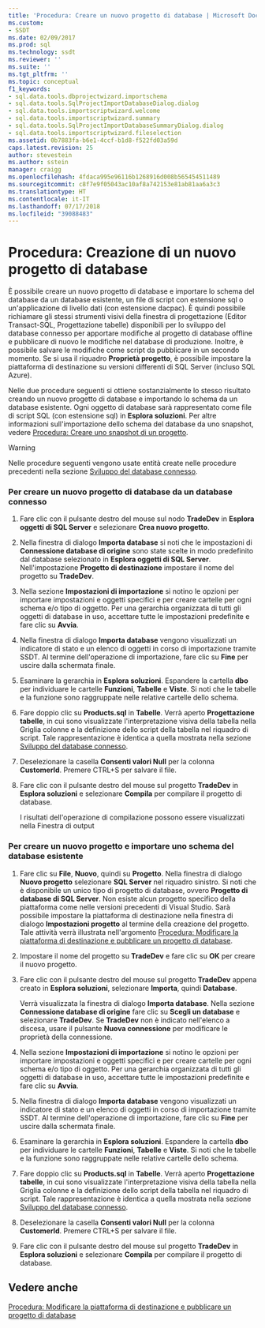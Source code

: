 ```yaml
---
title: 'Procedura: Creare un nuovo progetto di database | Microsoft Docs'
ms.custom:
- SSDT
ms.date: 02/09/2017
ms.prod: sql
ms.technology: ssdt
ms.reviewer: ''
ms.suite: ''
ms.tgt_pltfrm: ''
ms.topic: conceptual
f1_keywords:
- sql.data.tools.dbprojectwizard.importschema
- sql.data.tools.SqlProjectImportDatabaseDialog.dialog
- sql.data.tools.importscriptwizard.welcome
- sql.data.tools.importscriptwizard.summary
- sql.data.tools.SqlProjectImportDatabaseSummaryDialog.dialog
- sql.data.tools.importscriptwizard.fileselection
ms.assetid: 0b7883fa-b6e1-4ccf-b1d8-f522fd03a59d
caps.latest.revision: 25
author: stevestein
ms.author: sstein
manager: craigg
ms.openlocfilehash: 4fdaca995e96116b1268916d008b565454511489
ms.sourcegitcommit: c8f7e9f05043ac10af8a742153e81ab81aa6a3c3
ms.translationtype: HT
ms.contentlocale: it-IT
ms.lasthandoff: 07/17/2018
ms.locfileid: "39088483"
---
```

# <a name="how-to-create-a-new-database-project"></a>Procedura: Creazione di un nuovo progetto di database
È possibile creare un nuovo progetto di database e importare lo schema del database da un database esistente, un file di script con estensione sql o un'applicazione di livello dati (con estensione dacpac). È quindi possibile richiamare gli stessi strumenti visivi della finestra di progettazione (Editor Transact\-SQL, Progettazione tabelle) disponibili per lo sviluppo del database connesso per apportare modifiche al progetto di database offline e pubblicare di nuovo le modifiche nel database di produzione. Inoltre, è possibile salvare le modifiche come script da pubblicare in un secondo momento. Se si usa il riquadro **Proprietà progetto**, è possibile impostare la piattaforma di destinazione su versioni differenti di SQL Server (incluso SQL Azure).  
  
Nelle due procedure seguenti si ottiene sostanzialmente lo stesso risultato creando un nuovo progetto di database e importando lo schema da un database esistente. Ogni oggetto di database sarà rappresentato come file di script SQL (con estensione sql) in **Esplora soluzioni**. Per altre informazioni sull'importazione dello schema del database da uno snapshot, vedere [Procedura: Creare uno snapshot di un progetto](../ssdt/how-to-create-a-snapshot-of-a-project.md).  
  
> [!WARNING]  
> Nelle procedure seguenti vengono usate entità create nelle procedure precedenti nella sezione [Sviluppo del database connesso](../ssdt/connected-database-development.md).  
  
### <a name="to-create-a-new-database-project-off-a-connected-database"></a>Per creare un nuovo progetto di database da un database connesso  
  
1.  Fare clic con il pulsante destro del mouse sul nodo **TradeDev** in **Esplora oggetti di SQL Server** e selezionare **Crea nuovo progetto**.  
  
2.  Nella finestra di dialogo **Importa database** si noti che le impostazioni di **Connessione database di origine** sono state scelte in modo predefinito dal database selezionato in **Esplora oggetti di SQL Server**. Nell'impostazione **Progetto di destinazione** impostare il nome del progetto su **TradeDev**.  
  
3.  Nella sezione **Impostazioni di importazione** si notino le opzioni per importare impostazioni e oggetti specifici e per creare cartelle per ogni schema e/o tipo di oggetto. Per una gerarchia organizzata di tutti gli oggetti di database in uso, accettare tutte le impostazioni predefinite e fare clic su **Avvia**.  
  
4.  Nella finestra di dialogo **Importa database** vengono visualizzati un indicatore di stato e un elenco di oggetti in corso di importazione tramite SSDT. Al termine dell'operazione di importazione, fare clic su **Fine** per uscire dalla schermata finale.  
  
5.  Esaminare la gerarchia in **Esplora soluzioni**. Espandere la cartella **dbo** per individuare le cartelle **Funzioni**, **Tabelle** e **Viste**. Si noti che le tabelle e la funzione sono raggruppate nelle relative cartelle dello schema.  
  
6.  Fare doppio clic su **Products.sql** in **Tabelle**. Verrà aperto **Progettazione tabelle**, in cui sono visualizzate l'interpretazione visiva della tabella nella Griglia colonne e la definizione dello script della tabella nel riquadro di script. Tale rappresentazione è identica a quella mostrata nella sezione [Sviluppo del database connesso](../ssdt/connected-database-development.md).  
  
7.  Deselezionare la casella **Consenti valori Null** per la colonna **CustomerId**. Premere CTRL+S per salvare il file.  
  
8.  Fare clic con il pulsante destro del mouse sul progetto **TradeDev** in **Esplora soluzioni** e selezionare **Compila** per compilare il progetto di database.  
  
    I risultati dell'operazione di compilazione possono essere visualizzati nella Finestra di output  
  
### <a name="to-create-a-new-project-and-import-existing-database-schema"></a>Per creare un nuovo progetto e importare uno schema del database esistente  
  
1.  Fare clic su **File**, **Nuovo**, quindi su **Progetto**. Nella finestra di dialogo **Nuovo progetto** selezionare **SQL Server** nel riquadro sinistro. Si noti che è disponibile un unico tipo di progetto di database, ovvero **Progetto di database di SQL Server**. Non esiste alcun progetto specifico della piattaforma come nelle versioni precedenti di Visual Studio. Sarà possibile impostare la piattaforma di destinazione nella finestra di dialogo **Impostazioni progetto** al termine della creazione del progetto. Tale attività verrà illustrata nell'argomento [Procedura: Modificare la piattaforma di destinazione e pubblicare un progetto di database](../ssdt/how-to-change-target-platform-and-publish-a-database-project.md).  
  
2.  Impostare il nome del progetto su **TradeDev** e fare clic su **OK** per creare il nuovo progetto.  
  
3.  Fare clic con il pulsante destro del mouse sul progetto **TradeDev** appena creato in **Esplora soluzioni**, selezionare **Importa**, quindi **Database**.  
  
    Verrà visualizzata la finestra di dialogo **Importa database**. Nella sezione **Connessione database di origine** fare clic su **Scegli un database** e selezionare **TradeDev**. Se **TradeDev** non è indicato nell'elenco a discesa, usare il pulsante **Nuova connessione** per modificare le proprietà della connessione.  
  
4.  Nella sezione **Impostazioni di importazione** si notino le opzioni per importare impostazioni e oggetti specifici e per creare cartelle per ogni schema e/o tipo di oggetto. Per una gerarchia organizzata di tutti gli oggetti di database in uso, accettare tutte le impostazioni predefinite e fare clic su **Avvia**.  
  
5.  Nella finestra di dialogo **Importa database** vengono visualizzati un indicatore di stato e un elenco di oggetti in corso di importazione tramite SSDT. Al termine dell'operazione di importazione, fare clic su **Fine** per uscire dalla schermata finale.  
  
6.  Esaminare la gerarchia in **Esplora soluzioni**. Espandere la cartella **dbo** per individuare le cartelle **Funzioni**, **Tabelle** e **Viste**. Si noti che le tabelle e la funzione sono raggruppate nelle relative cartelle dello schema.  
  
7.  Fare doppio clic su **Products.sql** in **Tabelle**. Verrà aperto **Progettazione tabelle**, in cui sono visualizzate l'interpretazione visiva della tabella nella Griglia colonne e la definizione dello script della tabella nel riquadro di script. Tale rappresentazione è identica a quella mostrata nella sezione [Sviluppo del database connesso](../ssdt/connected-database-development.md).  
  
8.  Deselezionare la casella **Consenti valori Null** per la colonna **CustomerId**. Premere CTRL+S per salvare il file.  
  
9. Fare clic con il pulsante destro del mouse sul progetto **TradeDev** in **Esplora soluzioni** e selezionare **Compila** per compilare il progetto di database.  
  
## <a name="see-also"></a>Vedere anche  
[Procedura: Modificare la piattaforma di destinazione e pubblicare un progetto di database](../ssdt/how-to-change-target-platform-and-publish-a-database-project.md)  
  
